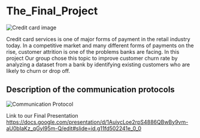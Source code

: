 # The_Final_Project
![Credit card image](https://user-images.githubusercontent.com/96032255/169704762-d787d32d-dee1-42cc-89ed-a2bff7f25b18.jpg)

Credit card services is one of major forms of payment in the retail industry today. In a competitive market and many different forms of payments on the rise, customer attrition is one of the problems banks are facing. In this project Our group chose this topic to improve customer churn rate by analyzing a dataset from a bank by identifying existing customers who are likely to churn or drop off.

## Description of the communication protocols
![Communication Protocol](https://user-images.githubusercontent.com/96032255/169706079-971a289d-e0c6-4aef-82e2-a9385ce7d963.PNG)

Link to our Final Presentation https://docs.google.com/presentation/d/1AuiycLoe2rpS4886QBwBy9vm-aU0bIaKz_qGyI95m-Q/edit#slide=id.g11fd502241e_0_0
